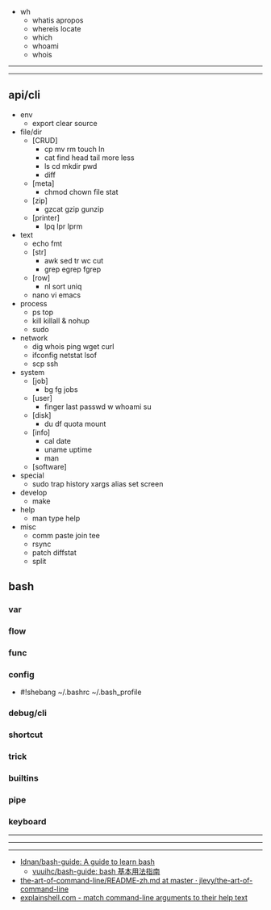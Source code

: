 - wh
  - whatis apropos
  - whereis locate
  - which
  - whoami
  - whois
---
---
## api/cli
- env
  - export clear source
- file/dir
  - [CRUD]
    - cp mv rm touch ln
    - cat find head tail more less
    - ls cd mkdir pwd
    - diff
  - [meta]
    - chmod chown file stat
  - [zip]
    - gzcat gzip gunzip
  - [printer]
    - lpq lpr lprm
- text
  - echo fmt 
  - [str]
    - awk sed tr wc cut
    - grep egrep fgrep 
  - [row]
    - nl sort uniq
  - nano vi emacs
- process
  - ps top
  - kill killall & nohup
  - sudo
- network
  - dig whois ping wget curl 
  - ifconfig netstat lsof
  - scp ssh 
- system
  - [job]
    - bg fg jobs
  - [user]
    - finger last passwd w whoami su
  - [disk]
    - du df quota mount
  - [info]
    - cal date
    - uname uptime 
    - man
  - [software]
- special
  - sudo trap history xargs alias set screen
- develop
  - make 
- help
  - man type help 
- misc
  - comm paste join tee
  - rsync
  - patch diffstat
  - split
## bash
### var
### flow
### func
### config
- #!shebang ~/.bashrc ~/.bash_profile
### debug/cli
### shortcut
### trick
### builtins
### pipe
### keyboard


---
---
---
- [Idnan/bash-guide: A guide to learn bash](https://github.com/Idnan/bash-guide)
  - [vuuihc/bash-guide: bash 基本用法指南](https://github.com/vuuihc/bash-guide)
- [the-art-of-command-line/README-zh.md at master · jlevy/the-art-of-command-line](https://github.com/jlevy/the-art-of-command-line/blob/master/README-zh.md)
- [explainshell.com - match command-line arguments to their help text](https://explainshell.com/)
